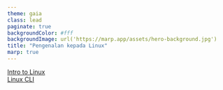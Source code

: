 ```yaml
---
theme: gaia
class: lead
paginate: true
backgroundColor: #fff
backgroundImage: url('https://marp.app/assets/hero-background.jpg')
title: "Pengenalan kepada Linux"
marp: true
---
```


[Intro to Linux](./intro-linux.html)
<br />
[Linux CLI](./linux-cli.html)